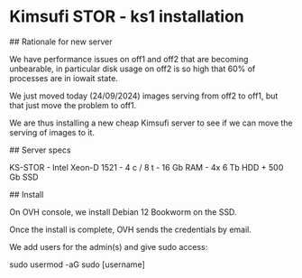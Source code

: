 # Kimsufi STOR - ks1 installation

## Rationale for new server

We have performance issues on off1 and off2 that are becoming unbearable, in particular disk usage on off2 is so high that 60% of processes are in iowait state.

We just moved today (24/09/2024) images serving from off2 to off1, but that just move the problem to off1.

We are thus installing a new cheap Kimsufi server to see if we can move the serving of images to it.

## Server specs

KS-STOR - Intel Xeon-D 1521 - 4 c / 8 t - 16 Gb RAM - 4x 6 Tb HDD + 500 Gb SSD

## Install

On OVH console, we install Debian 12 Bookworm on the SSD.

Once the install is complete, OVH sends the credentials by email.

We add users for the admin(s) and give sudo access:

sudo usermod -aG sudo [username]


